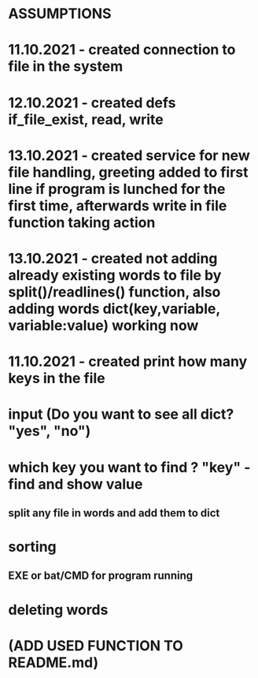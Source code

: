 # ASSUMPTIONS
# 11.10.2021 - created connection to file in the system
# 12.10.2021 - created defs  if_file_exist, read, write 
# 13.10.2021 - created service for new file handling, greeting added to first line if program is lunched for the first time, afterwards write in file function taking action
# 13.10.2021 - created not adding already existing words to file by split()/readlines() function, also adding words dict(key,variable, variable:value) working now
# 11.10.2021 - created print how many keys in the file
# input (Do you want to see all dict? "yes", "no")
# which key you want to find ? "key" - find and show value
##  split any file in words and add them to dict
# sorting
## EXE or bat/CMD for program running
# deleting words

# (ADD USED FUNCTION TO README.md)
